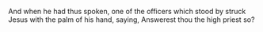 And when he had thus spoken, one of the officers which stood by struck Jesus with the palm of his hand, saying, Answerest thou the high priest so?
